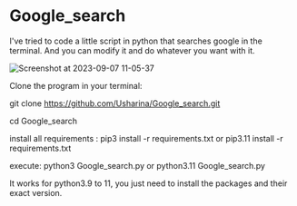 # Google_search
I've tried to code a little script in python that searches google in the terminal. And you can modify it and do whatever you want with it.




![Screenshot at 2023-09-07 11-05-37](https://github.com/Usharina/Google_search/assets/141044348/0fff947a-0137-44b9-af3a-ddbdbcb0d248)


Clone the program in your terminal:

git clone https://github.com/Usharina/Google_search.git

cd Google_search

install all requirements : 
pip3 install -r requirements.txt
or
pip3.11 install -r requirements.txt

execute:
python3 Google_search.py
or 
python3.11 Google_search.py

It works for python3.9 to 11, you just need to install the packages and their exact version.


